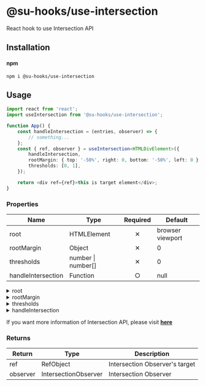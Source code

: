# @su-hooks/use-intersection

React hook to use Intersection API

## Installation

#### npm

`npm i @su-hooks/use-intersection`

## Usage

```typescript
import react from 'react';
import useIntersection from '@su-hooks/use-intersection';

function App() {
	const handleIntersection = (entries, observer) => {
		// something...
	};
	const { ref, observer } = useIntersection<HTMLDivElement>({
		handleIntersection,
		rootMargin: { top: '-50%', right: 0, bottom: '-50%', left: 0 },
		thresholds: [0, 1],
	});

	return <div ref={ref}>this is target element</div>;
}
```

### Properties

| Name               | Type               | Required | Default          |
| ------------------ | ------------------ | :------: | ---------------- |
| root               | HTMLElement        |    ✕     | browser viewport |
| rootMargin         | Object             |    ✕     | 0                |
| thresholds         | number \| number[] |    ✕     | 0                |
| handleIntersection | Function           |    ○     | null             |

<details>
	<summary>root</summary>

 
 - Element used as the viewport. If it is not specified or is `NULL`, default value is browser's viewport.
 
</details>

<details>
	<summary>rootMargin</summary>
	
	
 - Offsets from the root
 - Type definition

```typescript
{
	top: number | string;
	right: number | string;
	bottom: number | string;
	left: number | string;
}
```

- If property sent as `number`, the unit is considered `px`.
- If property sent as `string`, the unit must be `px` or `%`.
</details>

<details>
	<summary>thresholds</summary>

- Value representing `percentages` of the target element which are visible.
</details>

<details>
	<summary>handleIntersection</summary>
	
- When occured intersection, use this handling function
- Type Definition

  ```typescript
	type IntersectionCB = (
		entries: IntersectionObserverEntry[],
		observer: IntersectionObserver
	) => void;
	```

- entiries: observer's target element array
</details>

If you want more information of Intersection API, please visit **[here](https://developer.mozilla.org/en-US/docs/Web/API/Intersection_Observer_API)**

### Returns

| Return   | Type                 | Description                    |
| -------- | -------------------- | ------------------------------ |
| ref      | RefObject            | Intersection Observer's target |
| observer | IntersectionObserver | Intersection Observer |


